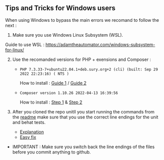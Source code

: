
Tips and Tricks for Windows users
---------------------------------

When using Windows to bypass the main errors we recomand to follow the next :

1. Make sure you use Windows Linux Subsystem (WSL).

  Guide to use WSL : https://adamtheautomator.com/windows-subsystem-for-linux/

2. Use the recomanded versions for PHP + exensions and Composer :

   * `PHP 7.3.33-7+ubuntu22.04.1+deb.sury.org+2 (cli) (built: Sep 29 2022 22:23:16) ( NTS )`
     
     How to install : [Guide 1](https://5balloons.info/how-to-install-php-v-7-3-on-ubuntu-20-04) / [Guide 2](https://computingforgeeks.com/how-to-install-php-ubuntu-debian/) 
     
   * `Composer version 1.10.26 2022-04-13 16:39:56`
     
     How to install : [Step 1](https://getcomposer.org/download/) & [Step 2](https://serverpilot.io/docs/how-to-downgrade-to-composer-version-1/)
 
 3. After you cloned the repo unitll you start running the commands from the [readme](https://github.com/elifesciences/journal/blob/develop/README.md) make sure that you use the correct line endings for the unit and behat tests.
 
    * [Explanation](https://stackoverflow.com/a/71209401)
    * [Easy fix](https://stackoverflow.com/a/71731542)
   * IMPORTANT : Make sure you switch back the line endings of the files before you commit anything to github.

